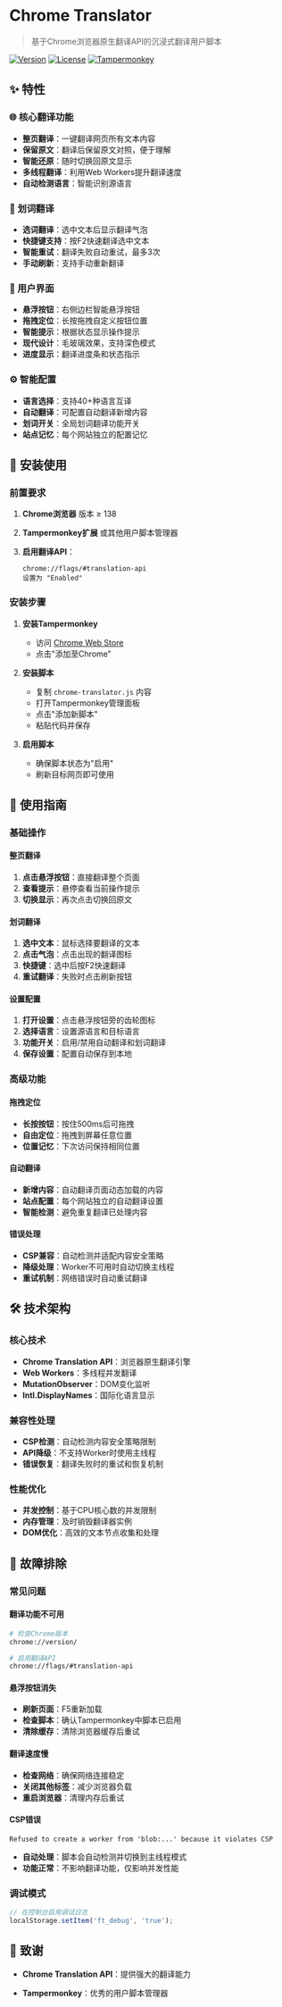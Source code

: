 # Chrome Translator

> 基于Chrome浏览器原生翻译API的沉浸式翻译用户脚本

[![Version](https://img.shields.io/badge/version-1.0.4-blue.svg)](https://github.com/daidr/fancy-translator)
[![License](https://img.shields.io/badge/license-MIT-green.svg)](LICENSE)
[![Tampermonkey](https://img.shields.io/badge/tampermonkey-compatible-orange.svg)](https://www.tampermonkey.net/)

## ✨ 特性

### 🌐 核心翻译功能

- **整页翻译**：一键翻译网页所有文本内容
- **保留原文**：翻译后保留原文对照，便于理解
- **智能还原**：随时切换回原文显示
- **多线程翻译**：利用Web Workers提升翻译速度
- **自动检测语言**：智能识别源语言

### 🎯 划词翻译

- **选词翻译**：选中文本后显示翻译气泡
- **快捷键支持**：按F2快速翻译选中文本
- **智能重试**：翻译失败自动重试，最多3次
- **手动刷新**：支持手动重新翻译

### 🎨 用户界面

- **悬浮按钮**：右侧边栏智能悬浮按钮
- **拖拽定位**：长按拖拽自定义按钮位置
- **智能提示**：根据状态显示操作提示
- **现代设计**：毛玻璃效果，支持深色模式
- **进度显示**：翻译进度条和状态指示

### ⚙️ 智能配置

- **语言选择**：支持40+种语言互译
- **自动翻译**：可配置自动翻译新增内容
- **划词开关**：全局划词翻译功能开关
- **站点记忆**：每个网站独立的配置记忆

## 🚀 安装使用

### 前置要求

1. **Chrome浏览器** 版本 ≥ 138

2. **Tampermonkey扩展** 或其他用户脚本管理器

3. **启用翻译API**：

   ```
   chrome://flags/#translation-api
   设置为 "Enabled"
   ```

### 安装步骤

1. **安装Tampermonkey**
   - 访问 [Chrome Web Store](https://chrome.google.com/webstore/detail/tampermonkey/dhdgffkkebhmkfjojejmpbldmpobfkfo)
   - 点击"添加至Chrome"

2. **安装脚本**
   - 复制 `chrome-translator.js` 内容
   - 打开Tampermonkey管理面板
   - 点击"添加新脚本"
   - 粘贴代码并保存

3. **启用脚本**
   - 确保脚本状态为"启用"
   - 刷新目标网页即可使用

## 📖 使用指南

### 基础操作

#### 整页翻译

1. **点击悬浮按钮**：直接翻译整个页面
2. **查看提示**：悬停查看当前操作提示
3. **切换显示**：再次点击切换回原文

#### 划词翻译

1. **选中文本**：鼠标选择要翻译的文本
2. **点击气泡**：点击出现的翻译图标
3. **快捷键**：选中后按F2快速翻译
4. **重试翻译**：失败时点击刷新按钮

#### 设置配置

1. **打开设置**：点击悬浮按钮旁的齿轮图标
2. **选择语言**：设置源语言和目标语言
3. **功能开关**：启用/禁用自动翻译和划词翻译
4. **保存设置**：配置自动保存到本地

### 高级功能

#### 拖拽定位

- **长按按钮**：按住500ms后可拖拽
- **自由定位**：拖拽到屏幕任意位置
- **位置记忆**：下次访问保持相同位置

#### 自动翻译

- **新增内容**：自动翻译页面动态加载的内容
- **站点配置**：每个网站独立的自动翻译设置
- **智能检测**：避免重复翻译已处理内容

#### 错误处理

- **CSP兼容**：自动检测并适配内容安全策略
- **降级处理**：Worker不可用时自动切换主线程
- **重试机制**：网络错误时自动重试翻译

## 🛠️ 技术架构

### 核心技术

- **Chrome Translation API**：浏览器原生翻译引擎
- **Web Workers**：多线程并发翻译
- **MutationObserver**：DOM变化监听
- **Intl.DisplayNames**：国际化语言显示

### 兼容性处理

- **CSP检测**：自动检测内容安全策略限制
- **API降级**：不支持Worker时使用主线程
- **错误恢复**：翻译失败时的重试和恢复机制

### 性能优化

- **并发控制**：基于CPU核心数的并发限制
- **内存管理**：及时销毁翻译器实例
- **DOM优化**：高效的文本节点收集和处理

## 🔧 故障排除

### 常见问题

#### 翻译功能不可用

```bash
# 检查Chrome版本
chrome://version/

# 启用翻译API
chrome://flags/#translation-api
```

#### 悬浮按钮消失

- **刷新页面**：F5重新加载
- **检查脚本**：确认Tampermonkey中脚本已启用
- **清除缓存**：清除浏览器缓存后重试

#### 翻译速度慢

- **检查网络**：确保网络连接稳定
- **关闭其他标签**：减少浏览器负载
- **重启浏览器**：清理内存后重试

#### CSP错误

```
Refused to create a worker from 'blob:...' because it violates CSP
```

- **自动处理**：脚本会自动检测并切换到主线程模式
- **功能正常**：不影响翻译功能，仅影响并发性能

### 调试模式

```javascript
// 在控制台启用调试日志
localStorage.setItem('ft_debug', 'true');
```

## 🙏 致谢

- **Chrome Translation API**：提供强大的翻译能力

- **Tampermonkey**：优秀的用户脚本管理器

  

